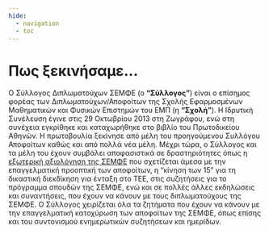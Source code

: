 ```yaml
---
hide:
  - navigation
  - toc
---
```


# Πως ξεκινήσαμε...
Ο Σύλλογος Διπλωματούχων ΣΕΜΦΕ (o **“Σύλλογος”**) είναι ο επίσημος φορέας των Διπλωματούχων/Αποφοίτων της Σχολής Εφαρμοσμένων Μαθηματικών και Φυσικών Επιστημών του ΕΜΠ (η **“Σχολή”**). Η Ιδρυτική Συνέλευση έγινε στις 29 Οκτωβρίου 2013 στη Ζωγράφου, ενώ στη συνέχεια εγκρίθηκε και καταχωρήθηκε στο βιβλίο του Πρωτοδικείου Αθηνών. Η πρωτοβουλία ξεκίνησε από μέλη του προηγούμενου Συλλόγου Αποφοίτων καθώς και από πολλά νέα μέλη. Μέχρι τώρα, ο Σύλλογος και τα μέλη του έχουν συμβάλει αποφασιστικά σε δραστηριότητες όπως η [εξωτερική αξιολόγηση της ΣΕΜΦΕ](assets/documents/evaluations/exoterikh_axiologisi_SEMFE_2010.pdf) που σχετίζεται άμεσα με την επαγγελματική προοπτική των αποφοίτων,  η “κίνηση των 15” για τη δικαστική διεκδίκηση για ένταξη στο ΤΕΕ, στις συζητήσεις για το πρόγραμμα σπουδών της ΣΕΜΦΕ, ενώ και σε πολλές άλλες εκδηλώσεις και συναντήσεις, που έχουν να κάνουν με τους διπλωματούχους της ΣΕΜΦΕ.  Ο Σύλλογος χειρίζεται όλα τα ζητήματα που έχουν να κάνουν με την επαγγελματική κατοχύρωση των αποφοίτων της ΣΕΜΦΕ, όπως επίσης και του συντονισμού ενημερωτικών συζητήσεων και ημερίδων.

